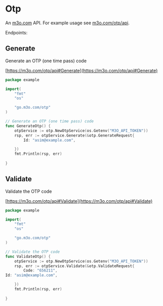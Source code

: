 # Otp

An [m3o.com](https://m3o.com) API. For example usage see [m3o.com/otp/api](https://m3o.com/otp/api).

Endpoints:

## Generate

Generate an OTP (one time pass) code


[https://m3o.com/otp/api#Generate](https://m3o.com/otp/api#Generate)

```go
package example

import(
	"fmt"
	"os"

	"go.m3o.com/otp"
)

// Generate an OTP (one time pass) code
func GenerateOtp() {
	otpService := otp.NewOtpService(os.Getenv("M3O_API_TOKEN"))
	rsp, err := otpService.Generate(&otp.GenerateRequest{
		Id: "asim@example.com",

	})
	fmt.Println(rsp, err)
	
}
```
## Validate

Validate the OTP code


[https://m3o.com/otp/api#Validate](https://m3o.com/otp/api#Validate)

```go
package example

import(
	"fmt"
	"os"

	"go.m3o.com/otp"
)

// Validate the OTP code
func ValidateOtp() {
	otpService := otp.NewOtpService(os.Getenv("M3O_API_TOKEN"))
	rsp, err := otpService.Validate(&otp.ValidateRequest{
		Code: "656211",
Id: "asim@example.com",

	})
	fmt.Println(rsp, err)
	
}
```
